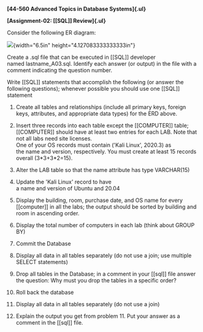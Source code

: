 **[44-560 Advanced Topics in Database Systems]{.ul}**

**[Assignment-02: [[SQL]] Review]{.ul}**

Consider the following ER diagram:

![](media/image1.jpeg){width="6.5in" height="4.127083333333333in"}

Create a .sql file that can be executed in [[SQL]] developer named lastname_A03.sql. Identify each answer (or output) in the file with a comment indicating the question number.

Write [[SQL]] statements that accomplish the following (or answer the following questions); whenever possible you should use one [[SQL]] statement

1.  Create all tables and relationships (include all primary keys, foreign keys, attributes, and appropriate data types) for the ERD above.

2.  Insert three records into each table except the [[COMPUTER]] table; [[COMPUTER]] should have at least two entries for each LAB. Note that not all labs need site licenses.\
    One of your OS records must contain (\'Kali Linux\', 2020.3) as the name and version, respectively. You must create at least 15 records overall (3\*3+3\*2=15).

3.  Alter the LAB table so that the name attribute has type VARCHAR(15)

4.  Update the 'Kali Linux' record to have a name and version of Ubuntu and 20.04

5.  Display the building, room, purchase date, and OS name for every [[computer]] in all the labs; the output should be sorted by building and room in ascending order.

6.  Display the total number of computers in each lab (think about GROUP BY)

7.  Commit the Database

8.  Display all data in all tables separately (do not use a join; use multiple SELECT statements)

9.  Drop all tables in the Database; in a comment in your [[sql]] file answer the question: Why must you drop the tables in a specific order?

10. Roll back the database

11. Display all data in all tables separately (do not use a join)

12. Explain the output you get from problem 11. Put your answer as a comment in the [[sql]] file.
